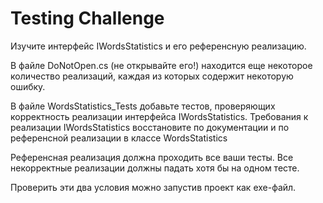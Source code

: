 ﻿# Testing Challenge

Изучите интерфейс IWordsStatistics и его референсную реализацию.

В файле DoNotOpen.cs (не открывайте его!) находится еще некоторое количество реализаций, каждая из которых содержит некоторую ошибку.

В файле WordsStatistics_Tests добавьте тестов, проверяющих корректность реализации интерфейса IWordsStatistics.
Требования к реализации IWordsStatistics восстановите по документации и по референсной реализации в классе WordsStatistics

Референсная реализация должна проходить все ваши тесты.
Все некорректные реализации должны падать хотя бы на одном тесте. 

Проверить эти два условия можно запустив проект как exe-файл. 